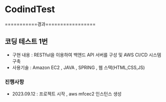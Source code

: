 # CodindTest

===========경과=================
## 코딩 테스트 1번 

- 구현 내용 : RESTful을 이용하여 백앤드 API 서버를 구성 및 AWS CI/CD 시스템 구축
- 사용기술 : Amazon EC2 , JAVA , SPRING , 웹 스택(HTML,CSS,JS)

### 진행사항

- 2023.09.12 : 프로젝트 시작 , aws mfcec2 인스턴스 생성
